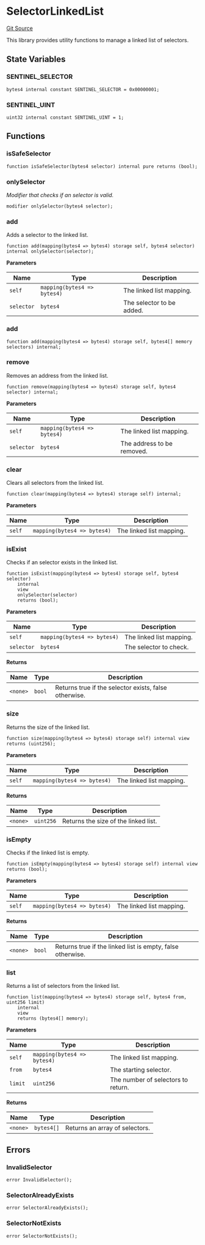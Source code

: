 # SelectorLinkedList
[Git Source](https://github.com/TrueWallet/contracts/blob/5a052bc82f5ecbfdc3b7fb992a66fa5b770bcc4b/src/libraries/SelectorLinkedList.sol)

This library provides utility functions to manage a linked list of selectors.


## State Variables
### SENTINEL_SELECTOR

```solidity
bytes4 internal constant SENTINEL_SELECTOR = 0x00000001;
```


### SENTINEL_UINT

```solidity
uint32 internal constant SENTINEL_UINT = 1;
```


## Functions
### isSafeSelector


```solidity
function isSafeSelector(bytes4 selector) internal pure returns (bool);
```

### onlySelector

*Modifier that checks if an selector is valid.*


```solidity
modifier onlySelector(bytes4 selector);
```

### add

Adds a selector to the linked list.


```solidity
function add(mapping(bytes4 => bytes4) storage self, bytes4 selector) internal onlySelector(selector);
```
**Parameters**

|Name|Type|Description|
|----|----|-----------|
|`self`|`mapping(bytes4 => bytes4)`|The linked list mapping.|
|`selector`|`bytes4`|The selector to be added.|


### add


```solidity
function add(mapping(bytes4 => bytes4) storage self, bytes4[] memory selectors) internal;
```

### remove

Removes an address from the linked list.


```solidity
function remove(mapping(bytes4 => bytes4) storage self, bytes4 selector) internal;
```
**Parameters**

|Name|Type|Description|
|----|----|-----------|
|`self`|`mapping(bytes4 => bytes4)`|The linked list mapping.|
|`selector`|`bytes4`|The address to be removed.|


### clear

Clears all selectors from the linked list.


```solidity
function clear(mapping(bytes4 => bytes4) storage self) internal;
```
**Parameters**

|Name|Type|Description|
|----|----|-----------|
|`self`|`mapping(bytes4 => bytes4)`|The linked list mapping.|


### isExist

Checks if an selector exists in the linked list.


```solidity
function isExist(mapping(bytes4 => bytes4) storage self, bytes4 selector)
    internal
    view
    onlySelector(selector)
    returns (bool);
```
**Parameters**

|Name|Type|Description|
|----|----|-----------|
|`self`|`mapping(bytes4 => bytes4)`|The linked list mapping.|
|`selector`|`bytes4`|The selector to check.|

**Returns**

|Name|Type|Description|
|----|----|-----------|
|`<none>`|`bool`|Returns true if the selector exists, false otherwise.|


### size

Returns the size of the linked list.


```solidity
function size(mapping(bytes4 => bytes4) storage self) internal view returns (uint256);
```
**Parameters**

|Name|Type|Description|
|----|----|-----------|
|`self`|`mapping(bytes4 => bytes4)`|The linked list mapping.|

**Returns**

|Name|Type|Description|
|----|----|-----------|
|`<none>`|`uint256`|Returns the size of the linked list.|


### isEmpty

Checks if the linked list is empty.


```solidity
function isEmpty(mapping(bytes4 => bytes4) storage self) internal view returns (bool);
```
**Parameters**

|Name|Type|Description|
|----|----|-----------|
|`self`|`mapping(bytes4 => bytes4)`|The linked list mapping.|

**Returns**

|Name|Type|Description|
|----|----|-----------|
|`<none>`|`bool`|Returns true if the linked list is empty, false otherwise.|


### list

Returns a list of selectors from the linked list.


```solidity
function list(mapping(bytes4 => bytes4) storage self, bytes4 from, uint256 limit)
    internal
    view
    returns (bytes4[] memory);
```
**Parameters**

|Name|Type|Description|
|----|----|-----------|
|`self`|`mapping(bytes4 => bytes4)`|The linked list mapping.|
|`from`|`bytes4`|The starting selector.|
|`limit`|`uint256`|The number of selectors to return.|

**Returns**

|Name|Type|Description|
|----|----|-----------|
|`<none>`|`bytes4[]`|Returns an array of selectors.|


## Errors
### InvalidSelector

```solidity
error InvalidSelector();
```

### SelectorAlreadyExists

```solidity
error SelectorAlreadyExists();
```

### SelectorNotExists

```solidity
error SelectorNotExists();
```

